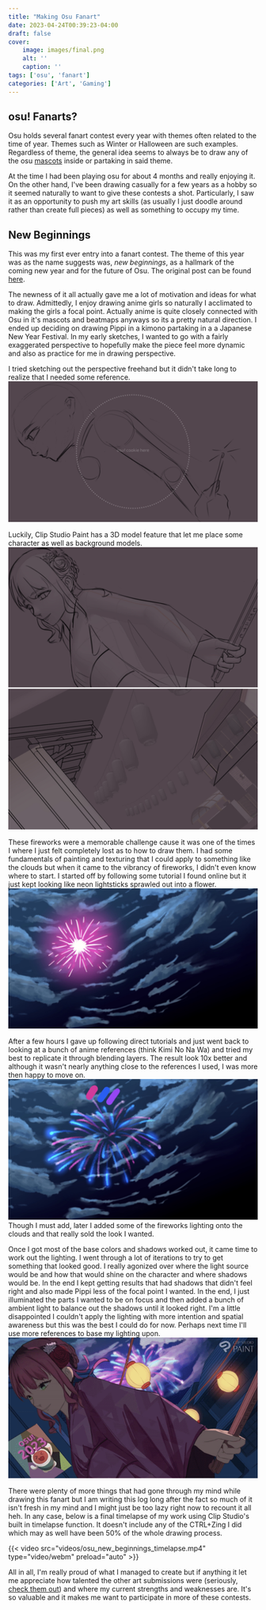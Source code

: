 ```yaml
---
title: "Making Osu Fanart"
date: 2023-04-24T00:39:23-04:00
draft: false
cover: 
    image: images/final.png
    alt: ''
    caption: ''
tags: ['osu', 'fanart']
categories: ['Art', 'Gaming']
---
```


## osu! Fanarts?

Osu holds several fanart contest every year with themes often related to the time of year. Themes such as Winter or Halloween are such examples. Regardless of theme, the general idea seems to always be to draw any of the osu [mascots](https://osu.ppy.sh/wiki/en/Mascots) inside or partaking in said theme.

At the time I had been playing osu for about 4 months and really enjoying it. On the other hand, I've been drawing casually for a few years as a hobby so it seemed naturally to want to give these contests a shot. Particularly, I saw it as an opportunity to push my art skills (as usually I just doodle around rather than create full pieces) as well as something to occupy my time.

## New Beginnings

This was my first ever entry into a fanart contest. The theme of this year was as the name suggests was, *new beginnings*, as a hallmark of the coming new year and for the future of Osu. The original post can be found [here](https://osu.ppy.sh/home/news/2022-11-27-new-beginnings-art-contest).

The newness of it all actually gave me a lot of motivation and ideas for what to draw. Admittedly, I enjoy drawing anime girls so naturally I acclimated to making the girls a focal point. Actually anime is quite closely connected with Osu in it's mascots and beatmaps anyways so its a pretty natural direction. I ended up deciding on drawing Pippi in a kimono partaking in a a Japanese New Year Festival.
In my early sketches, I wanted to go with a fairly exaggerated perspective to hopefully make the piece feel more dynamic and also as practice for me in drawing perspective.

I tried sketching out the perspective freehand but it didn't take long to realize that I needed some reference.
![Early Sketch](images/early_sketch.png)

Luckily, Clip Studio Paint has a 3D model feature that let me place some character as well as background models.
![Character Reference](images/char_ref.png)
![BG Reference](images/bg_ref.png)

These fireworks were a memorable challenge cause it was one of the times I where I just felt completely lost as to how to draw them. I had some fundamentals of painting and texturing that I could apply to something like the clouds but when it came to the vibrancy of fireworks, I didn't even know where to start. I started off by following some tutorial I found online but it just kept looking like neon lightsticks sprawled out into a flower.
![Failed Fireworks](images/firework_fail.png)

 After a few hours I gave up following direct tutorials and just went back to looking at a bunch of anime references (think Kimi No Na Wa) and tried my best to replicate it through blending layers. The result look 10x better and although it wasn't nearly anything close to the references I used, I was more then happy to move on.
![Fireworks](images/fireworks.png)
Though I must add, later I added some of the fireworks lighting onto the clouds and that really sold the look I wanted.

Once I got most of the base colors and shadows worked out, it came time to work out the lighting. I went through a lot of iterations to try to get something that looked good. I really agonized over where the light source would be and how that would shine on the character and where shadows would be. In the end I kept getting results that had shadows that didn't feel right and also made Pippi less of the focal point I wanted. In the end, I just illuminated the parts I wanted to be on focus and then added a bunch of ambient light to balance out the shadows until it looked right. I'm a little disappointed I couldn't apply the lighting with more intention and spatial awareness but this was the best I could do for now. Perhaps next time I'll use more references to base my lighting upon.
![targets](images/lighting.gif)

There were plenty of more things that had gone through my mind while drawing this fanart but I am writing this log long after the fact so much of it isn't fresh in my mind and I might just be too lazy right now to recount it all heh. In any case, below is a final timelapse of my work using Clip Studio's built in timelapse function. It doesn't include any of the CTRL+Zing I did which may as well have been 50% of the whole drawing process.

{{< video src="videos/osu_new_beginnings_timelapse.mp4" type="video/webm" preload="auto" >}}

All in all, I'm really proud of what I managed to create but if anything it let me appreciate how talented the other art submissions were (seriously, [check them out](https://osu.ppy.sh/home/news/2022-12-31-new-beginnings-results)) and where my current strengths and weaknesses are. It's so valuable and it makes me want to participate in more of these contests.